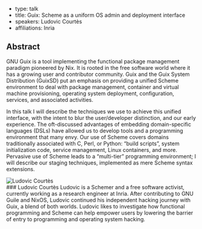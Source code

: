 - type: talk
- title: Guix: Scheme as a uniform OS admin and deployment interface
- speakers: Ludovic Courtès
- affiliations: Inria

## Abstract 

GNU Guix is a tool implementing the functional package management paradigm pioneered by Nix.  It is rooted in the free software world where it has a growing user and contributor community.  Guix and the Guix System Distribution (GuixSD) put an emphasis on providing a unified Scheme environment to deal with package management, container and virtual machine provisioning, operating system deployment, configuration, services, and associated activities.

In this talk I will describe the techniques we use to achieve this unified interface, with the intent to blur the user/developer distinction, and our early experience.  The oft-discussed advantages of embedding domain-specific languages (DSLs) have allowed us to develop tools and a programming environment that many envy.  Our use of Scheme covers  domains traditionally associated with C, Perl, or Python: “build scripts”, system initialization code, service management, Linux containers, and more.  Pervasive use of Scheme leads to a “multi-tier” programming environment; I will describe our staging techniques, implemented as mere Scheme syntax extensions.

<div class="author media" media:type="text/omd">

<div class="image">
<div class="avatar">
<img src="img/ludovic-courtes.jpg" alt="Ludovic Courtès"></img>
</div>
</div>

<div class="content" media:type="text/omd">
### Ludovic Courtès
Ludovic is a Schemer and a free software activist, currently working
as a research engineer at Inria.  After contributing to GNU Guile and
NixOS, Ludovic continued his independent hacking journey with Guix, a
blend of both worlds.  Ludovic likes to investigate how functional
programming and Scheme can help empower users by lowering the barrier
of entry to programming and operating system hacking.
</div>
</div>
